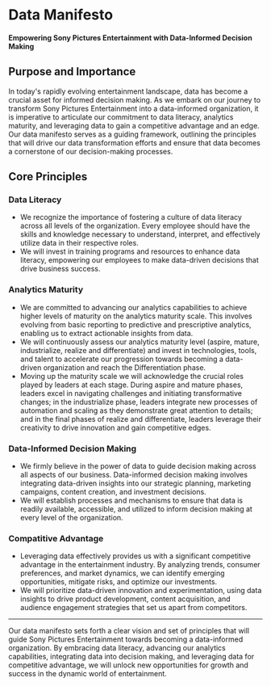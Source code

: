 # Data Manifesto
#### Empowering Sony Pictures Entertainment with Data-Informed Decision Making
## Purpose and Importance
In today's rapidly evolving entertainment landscape, data has become a crucial asset for informed decision making. As we embark on our journey to transform Sony Pictures Entertainment into a data-informed organization, it is imperative to articulate our commitment to data literacy, analytics maturity, and leveraging data to gain a competitive advantage and an edge. Our data manifesto serves as a guiding framework, outlining the principles that will drive our data transformation efforts and ensure that data becomes a cornerstone of our decision-making processes.

## Core Principles
### Data Literacy
- We recognize the importance of fostering a culture of data literacy across all levels of the organization. Every employee should have the skills and knowledge necessary to understand, interpret, and effectively utilize data in their respective roles.
- We will invest in training programs and resources to enhance data literacy, empowering our employees to make data-driven decisions that drive business success.
### Analytics Maturity
- We are committed to advancing our analytics capabilities to achieve higher levels of maturity on the analytics maturity scale. This involves evolving from basic reporting to predictive and prescriptive analytics, enabling us to extract actionable insights from data.
- We will continuously assess our analytics maturity level (aspire, mature, industrialize, realize and differentiate) and invest in technologies, tools, and talent to accelerate our progression towards becoming a data-driven organization and reach the Differentiation phase.
- Moving up the maturity scale we will acknowledge the crucial roles played by leaders at each stage. During aspire and mature phases, leaders excel in navigating challenges and initiating transformative changes; in the industrialize phase, leaders integrate new processes of automation and scaling as they demonstrate great attention to details; and in the final phases of realize and differentiate, leaders leverage their creativity to drive innovation and gain competitive edges.
### Data-Informed Decision Making
- We firmly believe in the power of data to guide decision making across all aspects of our business. Data-informed decision making involves integrating data-driven insights into our strategic planning, marketing campaigns, content creation, and investment decisions.
- We will establish processes and mechanisms to ensure that data is readily available, accessible, and utilized to inform decision making at every level of the organization.
### Compatitive Advantage
- Leveraging data effectively provides us with a significant competitive advantage in the entertainment industry. By analyzing trends, consumer preferences, and market dynamics, we can identify emerging opportunities, mitigate risks, and optimize our investments.
- We will prioritize data-driven innovation and experimentation, using data insights to drive product development, content acquisition, and audience engagement strategies that set us apart from competitors.
---

Our data manifesto sets forth a clear vision and set of principles that will guide Sony Pictures Entertainment towards becoming a data-informed organization. By embracing data literacy, advancing our analytics capabilities, integrating data into decision making, and leveraging data for competitive advantage, we will unlock new opportunities for growth and success in the dynamic world of entertainment.
